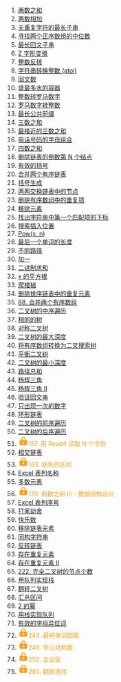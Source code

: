 1. <a href='1. 两数之和'>两数之和</a>
2. <a href='2. 两数相加'>两数相加</a>
3. <a href='3. 无重复字符的最长子串'>无重复字符的最长子串</a>
4. <a href='4. 寻找两个正序数组的中位数'>寻找两个正序数组的中位数</a>
5. <a href='5. 最长回文子串'>最长回文子串</a>
6. <a href='6. Z 字形变换'>Z 字形变换</a>
7. <a href='7. 整数反转'>整数反转</a>
8. <a href='8. 字符串转换整数 (atoi)'>字符串转换整数 (atoi)</a>
9. <a href='9. 回文数'>回文数</a>
10. <a href='11. 盛最多水的容器'>盛最多水的容器</a>
11. <a href='12. 整数转罗马数字'>整数转罗马数字</a>
12. <a href='13. 罗马数字转整数'>罗马数字转整数</a>
13. <a href='14. 最长公共前缀'>最长公共前缀</a>
14. <a href='15. 三数之和'>三数之和</a>
15. <a href='16. 最接近的三数之和'>最接近的三数之和</a>
16. <a href='17. 电话号码的字母组合'>电话号码的字母组合</a>
17. <a href='18. 四数之和'>四数之和</a>
18. <a href='19. 删除链表的倒数第 N 个结点'>删除链表的倒数第 N 个结点</a>
19. <a href='20. 有效的括号'>有效的括号</a>
20. <a href='21. 合并两个有序链表'>合并两个有序链表</a>
21. <a href='22. 括号生成'>括号生成</a>
22. <a href='24. 两两交换链表中的节点'>两两交换链表中的节点</a>
23. <a href='26. 删除有序数组中的重复项'>删除有序数组中的重复项</a>
24. <a href='27. 移除元素'>移除元素</a>
25. <a href='28. 找出字符串中第一个匹配项的下标'>找出字符串中第一个匹配项的下标</a>
26. <a href='35. 搜索插入位置'>搜索插入位置</a>
27. <a href='50. Pow(x, n)'>Pow(x, n)</a>
28. <a href='58. 最后一个单词的长度'>最后一个单词的长度</a>
29. <a href='62. 不同路径'>不同路径</a>
30. <a href='66. 加一'>加一</a>
31. <a href='67. 二进制求和'>二进制求和</a>
32. <a href='69. x 的平方根'>x 的平方根</a>
33. <a href='70. 爬楼梯'>爬楼梯</a>
34. <a href='83. 删除排序链表中的重复元素'>删除排序链表中的重复元素</a>
35. <a href='88. 合并两个有序数组'>88. 合并两个有序数组</a>
36. <a href='94. 二叉树的中序遍历'>二叉树的中序遍历</a>
37. <a href='100. 相同的树'>相同的树</a>
38. <a href='101. 对称二叉树'>对称二叉树</a>
39. <a href='104. 二叉树的最大深度'>二叉树的最大深度</a>
40. <a href='108. 将有序数组转换为二叉搜索树'>将有序数组转换为二叉搜索树</a>
41. <a href='110. 平衡二叉树'>平衡二叉树</a>
42. <a href='111. 二叉树的最小深度'>二叉树的最小深度</a>
43. <a href='112. 路径总和'>路径总和</a>
44. <a href='118. 杨辉三角'>杨辉三角</a>
45. <a href='119. 杨辉三角 II'>杨辉三角 II</a>
46. <a href='125. 验证回文串'>验证回文串</a>
47. <a href='136. 只出现一次的数字'>只出现一次的数字</a>
48. <a href='141. 环形链表'>环形链表</a>
49. <a href='144. 二叉树的前序遍历'>二叉树的前序遍历</a>
50. <a href='145. 二叉树的后序遍历'>二叉树的后序遍历</a>
51. <img src="./lock.svg" alt="lock" style="display:inline-block;" /><span style="color:#ffa116">157. 用 Read4 读取 N 个字符</span>
52. <a href='160. 相交链表'>相交链表</a>
53. <img src="./lock.svg" alt="lock" style="display:inline-block;" /><span style="color:#ffa116">163. 缺失的区间</span>
54. <a href='168. Excel 表列名称'>Excel 表列名称</a>
55. <a href='169. 多数元素'>多数元素</a>
56. <img src="./lock.svg" alt="lock" style="display:inline-block;" /><span style="color:#ffa116">170. 两数之和 III - 数据结构设计</span>
57. <a href='171. Excel 表列序号'>Excel 表列序号</a>
58. <a href='198. 打家劫舍'>打家劫舍</a>
59. <a href='202. 快乐数'>快乐数</a>
60. <a href='203. 移除链表元素'>移除链表元素</a>
61. <a href='205. 同构字符串'>同构字符串</a>
62. <a href='206. 反转链表'>反转链表</a>
63. <a href='217. 存在重复元素'>存在重复元素</a>
64. <a href='219. 存在重复元素 II'>存在重复元素 II</a>
65. <a href='222. 完全二叉树的节点个数'>222. 完全二叉树的节点个数</a>
66. <a href='225. 用队列实现栈'>用队列实现栈</a>
67. <a href='226. 翻转二叉树'>翻转二叉树</a>
68. <a href='228. 汇总区间'>汇总区间</a>
69. <a href='231. 2 的幂'>2 的幂</a>
70. <a href='232. 用栈实现队列'>用栈实现队列</a>
71. <a href='242. 有效的字母异位词'>有效的字母异位词</a>
72. <img src="./lock.svg" alt="lock" style="display:inline-block;" /><span style="color:#ffa116">243. 最短单词距离</span>
73. <img src="./lock.svg" alt="lock" style="display:inline-block;" /><span style="color:#ffa116">246. 中心对称数</span>
74. <img src="./lock.svg" alt="lock" style="display:inline-block;" /><span style="color:#ffa116">252. 会议室</span>
75. <img src="./lock.svg" alt="lock" style="display:inline-block;" /><span style="color:#ffa116">293. 翻转游戏</span>
